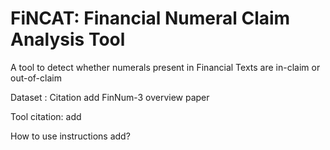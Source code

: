 # FiNCAT: Financial Numeral Claim Analysis Tool
A tool to detect whether numerals present in Financial Texts are in-claim or out-of-claim

Dataset : Citation add FinNum-3 overview paper

Tool citation: add

How to use instructions add?
